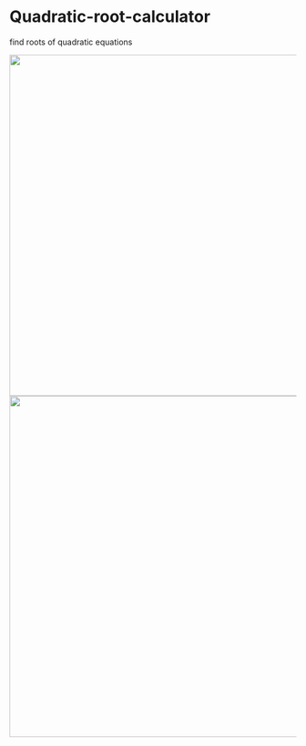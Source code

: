 # Quadratic-root-calculator
find roots of quadratic equations 

<img src="https://user-images.githubusercontent.com/89311783/170629798-852aeb11-3c8a-4ac5-bc9a-b87d199bc94f.jpeg" height=600>  <img src="https://user-images.githubusercontent.com/89311783/170629817-0e111c95-a97b-42a0-94b9-5723e043179c.jpeg" height=600>


